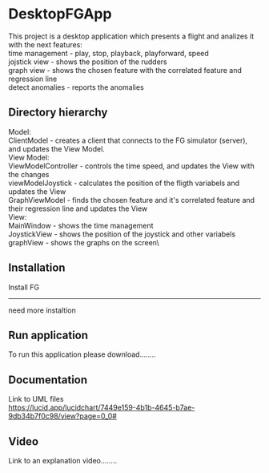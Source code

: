 # DesktopFGApp

This project is a desktop application which presents a flight and analizes it with the next features:\
time management - play, stop, playback, playforward, speed\
jojstick view - shows the position of the rudders\
graph view - shows the chosen feature  with the correlated feature and regression line\
detect anomalies - reports the anomalies

## Directory hierarchy
Model:\
ClientModel - creates a client that connects to the FG simulator (server), and updates the View Model.\
View Model:\
ViewModelController - controls the time speed, and updates the View with the changes\
viewModelJoystick - calculates the position of the fligth variabels and updates the View\
GraphViewModel - finds the chosen feature and it's correlated feature and their regression line and updates the View\
View:\
MainWindow - shows the time management\
JoystickView - shows the position of the joystick and other variabels\
graphView - shows the graphs on the screen\

## Installation

Install FG
******************
need more instaltion

## Run application

To run this application please download........


## Documentation
Link to UML files\
https://lucid.app/lucidchart/7449e159-4b1b-4645-b7ae-9db34b7f0c98/view?page=0_0#

## Video
Link to an explanation video........
